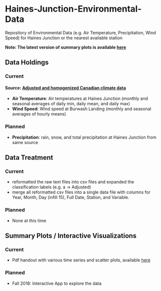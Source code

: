 # Haines-Junction-Environmental-Data
Repository of Environmental Data (e.g. Air Temperature, Precipitation, Wind Speed) for Haines Junction or the nearest available station


**Note: The latest version of summary plots is available [here](https://www.dropbox.com/sh/rp5ukyj4dmxm157/AACXLjH888JrSP_tLuSaIxFya?dl=0)**


## Data Holdings

### Current

#### Source: [Adjusted and homogenized Canadian climate data](https://www.canada.ca/en/environment-climate-change/services/climate-change/science-research-data/climate-trends-variability/adjusted-homogenized-canadian-data.html)
* **Air Temperature**: Air temperatures at Haines Junction (monthly and seasonal averages of daily min, daily mean, and daily max)
* **Wind Speed**: Wind speed at Burwash Landing  (monthly and seasonal averages of hourly means)


### Planned

* **Precipitation**: rain, snow, and total precipitation at Haines Junction from same source


## Data Treatment

### Current

* reformatted the raw text files into csv files and expanded the classification labels (e.g. a -> Adjusted)
* merge all reformatted csv files into a single data file with columns for Year, Month, Day (infill 15), Full Date, Station, and Variable.


### Planned

* None at this time

## Summary Plots / Interactive Visualizations

### Current

* Pdf handout with various time series and scatter plots, available [here](https://www.dropbox.com/sh/rp5ukyj4dmxm157/AACXLjH888JrSP_tLuSaIxFya?dl=0)



### Planned

* Fall 2018: Interactive App to explore the data

